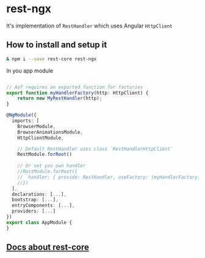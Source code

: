 # rest-ngx

It's implementation of `RestHandler` which uses Angular `HttpClient`

## How to install and setup it
```bash
& npm i --save rest-core rest-ngx
```

In you app module
```typescript

// AoT requires an exported function for factories
export function myHandlerFactory(http: HttpClient) {
    return new MyRestHandler(http);
}

@NgModule({
  imports: [
    BrowserModule,
    BrowserAnimationsModule,
    HttpClientModule,

    // Default RestHandler uses class `RestHandlerHttpClient`
    RestModule.forRoot()
    
    // Or set you own handler
    //RestModule.forRoot({
    //  handler: { provide: RestHandler, useFactory: (myHandlerFactory), deps: [HttpClient] }
    //})
  ],
  declarations: [...],
  bootstrap: [...],
  entryComponents: [...],
  providers: [...]
})
export class AppModule {
}
```

## [Docs about rest-core](https://github.com/troyanskiy/rest-core/blob/master/README.md)

